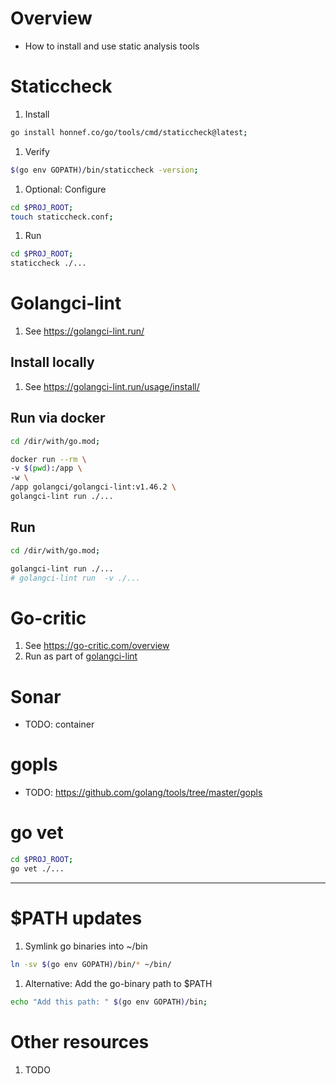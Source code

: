 # Overview
- How to install and use static analysis tools


# Staticcheck
1. Install
```sh
go install honnef.co/go/tools/cmd/staticcheck@latest;
```
1. Verify
```sh
$(go env GOPATH)/bin/staticcheck -version;
```
1. Optional: Configure
```sh
cd $PROJ_ROOT;
touch staticcheck.conf;
```
1. Run
```sh
cd $PROJ_ROOT;
staticcheck ./...
```

# Golangci-lint
1. See https://golangci-lint.run/

## Install locally
1. See https://golangci-lint.run/usage/install/

## Run via docker
```sh
cd /dir/with/go.mod;

docker run --rm \
-v $(pwd):/app \
-w \
/app golangci/golangci-lint:v1.46.2 \
golangci-lint run ./...
```


## Run
```sh
cd /dir/with/go.mod;

golangci-lint run ./...
# golangci-lint run  -v ./...
```


# Go-critic
1. See https://go-critic.com/overview
1. Run as part of [golangci-lint](https://golangci-lint.run/)


# Sonar
- TODO: container


# gopls
- TODO: https://github.com/golang/tools/tree/master/gopls


# go vet
```sh
cd $PROJ_ROOT;
go vet ./...
```


--------
# $PATH updates
1. Symlink go binaries into ~/bin
```sh
ln -sv $(go env GOPATH)/bin/* ~/bin/
```
1. Alternative: Add the go-binary path to $PATH
```sh
echo "Add this path: " $(go env GOPATH)/bin;
```


# Other resources
1. TODO